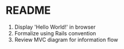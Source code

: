 # README
1. Display 'Hello World!' in browser
2. Formalize using Rails convention
3. Review MVC diagram for information flow